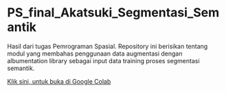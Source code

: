 # PS_final_Akatsuki_Segmentasi_Semantik
Hasil dari tugas Pemrograman Spasial. Repository ini berisikan tentang modul yang membahas penggunaan data augmentasi dengan albumentation library sebagai input data training proses segmentasi semantik.


[Klik sini, untuk buka di Google Colab](https://colab.research.google.com/github/fakmalpradana/PS_final_Akatsuki_Segmentasi_Semantik/blob/main/segmentasi_semantik_augmentasi.ipynb)
